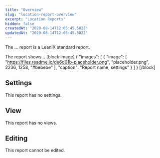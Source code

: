 ```yaml
---
title: "Overview"
slug: "location-report-overview"
excerpt: "Location Reports"
hidden: false
createdAt: "2020-08-14T12:05:45.582Z"
updatedAt: "2020-08-14T12:05:45.582Z"
---
```

The ... report is a LeanIX standard report.

The report shows... 
[block:image]
{
  "images": [
    {
      "image": [
        "https://files.readme.io/de6d01b-placeholder.png",
        "placeholder.png",
        2236,
        1258,
        "#bebebe"
      ],
      "caption": "Report name, settings"
    }
  ]
}
[/block]
## Settings

This report has no settings.

## View

This report has no views.

## Editing

This report cannot be edited.
